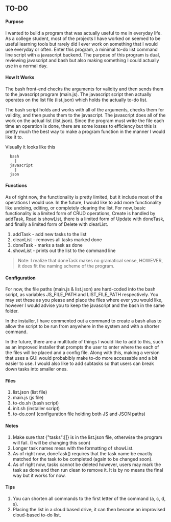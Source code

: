 ## TO-DO 

#### Purpose
I wanted to build a program that was actually useful to me in everyday life. As a college student, most of the projects I have worked on seemed to be useful learning tools but rarely did I ever work on something that I would use everyday or often. Enter this program, a minimal to-do list command line script with a javascript backend. The purpose of this program is dual, reviewing javascript and bash but also making something I could actually use in a normal day. 

#### How It Works
The bash front-end checks the arguments for validity and then sends them to the javascript program (main.js). The javascript script then actually operates on the list file (list.json) which holds the actually to-do list. 

The bash script holds and works with all of the arguments, checks them for validity, and then pushs them to the javascript. The javascript does all of the work on the actual list (list.json). Since the program must write the file each  time an operation is done, there are some losses to efficiency but this is pretty much the best way to make a program function in the manner I would like it to. 

Visually it looks like this

      bash
        |
      javascript
        |
      json

#### Functions
As of right now, the functionality is pretty limited, but it include most of the operations I would use. In the future, I would like to add more functionality like undoing, editing, or completely clearing the list. For now, basic functionality is a limited form of CRUD operations, Create is handled by addTask, Read is showList, there is a limited form of Update with doneTask, and finally a limited form of Delete with clearList. 

1. addTask - add new tasks to the list
2. cleanList - removes all tasks marked done
3. doneTask - marks a task as done
4. showList - prints out the list to the command line

 
> Note: I realize that doneTask makes no gramatical sense, HOWEVER, it does fit the naming scheme of the program. 

#### Configuration
For now, the file paths (main.js & list.json) are hard-coded into the bash script, as variables JS_FILE_PATH and LIST_FILE_PATH respectively. You may set these as you please and place the files where ever you would like, however I would advise you to keep the javascript and the bash in the same folder. 

In the installer, I have commented out a command to create a bash alias to allow the script to be run from anywhere in the system and with a shorter command. 

In the future, there are a multitude of things I would like to add to this, such as an improved installer that prompts the user to enter where the each of the files will be placed and a config file. Along with this, making a version that uses a GUI would probabibly make to-do more accessable and a bit easier to use. I would also like to add subtasks so that users can break down tasks into smaller ones. 


#### Files
1. list.json (list file)
2. main.js (js file)
3. to-do.sh (bash script)
4. init.sh (installer script)
5. to-do.conf (configuration file holding both JS and JSON paths)


#### Notes
1. Make sure that {"tasks":[]} is in the list.json file, otherwise the program will fail. (I will be changing this soon)
2. Longer task names mess with the formatting of showList. 
3. As of right now,  doneTask() requires that the task name be exactly matched for the task to be completed (again to be changed soon).
4. As of right now, tasks cannot be deleted however, users may mark the task as done and then run clean to remove it. It is by no means the final way but it works for now. 

#### Tips
1. You can shorten all commands to the first letter of the command (a, c, d, s).
2. Placing the list in a cloud based drive, it can then become an improvised cloud-based to-do list. 